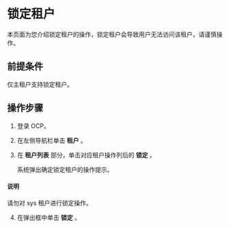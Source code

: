 锁定租户
=========================

本页面为您介绍锁定租户的操作，锁定租户会导致用户无法访问该租户，请谨慎操作。

## 前提条件

仅主租户支持锁定租户。

操作步骤
-------------------------

1. 登录 OCP。

2. 在左侧导航栏单击 **租户** 。

3. 在 **租户列表** 部分，单击对应租户操作列后的 **锁定** 。

   系统弹出确定锁定租户的操作提示。

  <main id="notice" type='explain'>
    <h4>说明</h4>
    <p>请勿对 sys 租户进行锁定操作。</p>
  </main>

4. 在弹出框中单击 **锁定** 。
